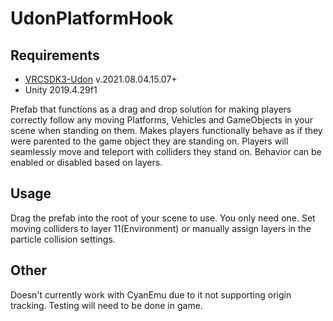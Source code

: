 # UdonPlatformHook
 
 ## Requirements
 
 * [VRCSDK3-Udon](https://vrchat.com/home/download) v.2021.08.04.15.07+
 * Unity 2019.4.29f1
 
 
Prefab that functions as a drag and drop solution for making players correctly follow any moving Platforms, Vehicles and GameObjects in your scene when standing on them. Makes players functionally behave as if they were parented to the game object they are standing on. Players will seamlessly move and teleport with colliders they stand on. Behavior can be enabled or disabled based on layers. 


## Usage

Drag the prefab into the root of your scene to use. You only need one. Set moving colliders to layer 11(Environment) or manually assign layers in the particle collision settings.

## Other

Doesn't currently work with CyanEmu due to it not supporting origin tracking. Testing will need to be done in game.
